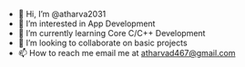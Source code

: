 - 👋 Hi, I’m @atharva2031
- 👀 I’m interested in App Development
- 🌱 I’m currently learning Core C/C++ Development
- 💞️ I’m looking to collaborate on basic projects
- 📫 How to reach me email me at atharvad467@gmail.com

<!---
atharva2031/atharva2031 is a ✨ special ✨ repository because its `README.md` (this file) appears on your GitHub profile.
You can click the Preview link to take a look at your changes.
--->
